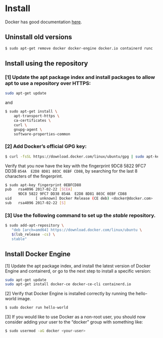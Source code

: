 # Install

Docker has good documentation [here](https://docs.docker.com/install/linux/docker-ce/ubuntu/).


## Uninstall old versions

```bash
$ sudo apt-get remove docker docker-engine docker.io containerd runc
```

## Install using the repository

### [1] Update the apt package index and install packages to allow apt to use a repository over HTTPS:

```bash
sudo apt-get update
```
and
```bash
$ sudo apt-get install \
    apt-transport-https \
    ca-certificates \
    curl \
    gnupg-agent \
    software-properties-common
```

### [2] Add Docker’s official GPG key:

```bash
$ curl -fsSL https://download.docker.com/linux/ubuntu/gpg | sudo apt-key add -
```

Verify that you now have the key with the fingerprint 9DC8 5822 9FC7 DD38 ```854A  E2D8 8D81 803C 0EBF CD88```, by searching for the last 8 characters of the fingerprint.

```bash
$ sudo apt-key fingerprint 0EBFCD88
pub   rsa4096 2017-02-22 [SCEA]
      9DC8 5822 9FC7 DD38 854A  E2D8 8D81 803C 0EBF CD88
uid           [ unknown] Docker Release (CE deb) <docker@docker.com>
sub   rsa4096 2017-02-22 [S]
```

### [3] Use the following command to set up the *stable* repository.

```bash
$ sudo add-apt-repository \
   "deb [arch=amd64] https://download.docker.com/linux/ubuntu \
   $(lsb_release -cs) \
   stable"
```

## Install Docker Engine

[1] Update the apt package index, and install the latest version of Docker Engine and containerd, or go to the next step to install a specific version:

```bash
sudo apt-get update
sudo apt-get install docker-ce docker-ce-cli containerd.io
```

[2] Verify that Docker Engine is installed correctly by running the hello-world image.

```bash
$ sudo docker run hello-world
```

[3] If you would like to use Docker as a non-root user, you should now consider adding your user to the “docker” group with something like:

```bash
$ sudo usermod -aG docker <your-user>
```

